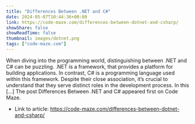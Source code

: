 ```yaml
---
title: "Differences Between .NET and C#"
date: 2024-05-07T10:44:36+00:00
link: https://code-maze.com/differences-between-dotnet-and-csharp/
showShare: false
showReadTime: false
thumbnail: images/dotnet.png
tags: ["code-maze.com"]
---
```

When diving into the programming world, distinguishing between .NET and C# can be puzzling. .NET is a framework, that provides a platform for building applications. In contrast, C# is a programming language used within this framework. Despite their close association, it’s crucial to understand that they serve distinct roles in the development process. In this […]
The post Differences Between .NET and C# appeared first on Code Maze.

- Link to article: https://code-maze.com/differences-between-dotnet-and-csharp/